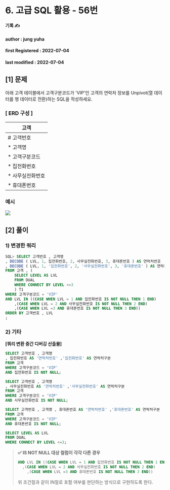 # 6. 고급 SQL 활용 - 56번

**기록 ✍️**

#### author : jung yuha

#### **first Registered : 2022-07-04**

#### last modified : **2022-07-04**

## \[1] 문제

아래 고객 테이블에서 고객구분코드가 'VIP'인 고객의 연락처 정보를 Unpivot(열 데이터를 행 데이터로 전환)하는 SQL을 작성하세요.

### \[ ERD 구성 ] <a href="#erd" id="erd"></a>

| 고객         |
| ---------- |
| # 고객번호     |
| \* 고객명     |
| \* 고객구분코드  |
| \* 집전화번호   |
| \* 사무실전화번호 |
| \* 휴대폰번호   |

### 예시 <a href="#undefined" id="undefined"></a>

![](https://velog.velcdn.com/images/yooha9621/post/5e6c5cbe-e4d3-4594-9ea4-2614f755b314/image.png)

## \[2] 풀이

### 1) 변경한 쿼리 <a href="#1" id="1"></a>

```sql
SQL> SELECT 고객번호 , 고객명
, DECODE ( LVL, 1, 집전화번호, 2, 사무실전화번호, 3, 휴대폰번호 ) AS 연락처번호
, DECODE ( LVL, 1, '집전화번호', 2, '사무실전화번호', 3, '휴대폰번호' ) AS 연락처구분
FROM 고객 , (
    SELECT LEVEL AS LVL
    FROM DUAL
    WHERE CONNECT BY LEVEL <=3
	) T1
WHERE 고객구분코드 = 'VIP' 
AND LVL IN ((CASE WHEN LVL = 1 AND 집전화번호 IS NOT NULL THEN 1 END)
	,(CASE WHEN LVL = 2 AND 사무실전화번호 IS NOT NULL THEN 2 END)
    ,(CASE WHEN LVL =3 AND 휴대폰번호 IS NOT NULL THEN 3 END))
ORDER BY 고객번호 , LVL
;
```

### 2) 기타 <a href="#2" id="2"></a>

**\[쿼리 변환 중간 디버깅 산출물]**

```sql
SELECT 고객번호 , 고객명
, 집전화번호 AS '연락처번호' ,'집전화번호' AS 연락처구분 
FROM 고객
WHERE 고객구분코드 = 'VIP' 
AND 집전화번호 IS NOT NULL;

SELECT 고객번호 , 고객명
, 사무실전화번호 AS '연락처번호' ,'사무실전화번호' AS 연락처구분
FROM 고객
WHERE 고객구분코드 = 'VIP'
AND 사무실전화번호 IS NOT NULL;

SELECT 고객번호 , 고객명 , 휴대폰번호 AS '연락처번호' ,'휴대폰번호' AS 연락처구분 
FROM 고객
WHERE 고객구분코드 = 'VIP'
AND 휴대폰번호 IS NOT NULL;

SELECT LEVEL AS LVL
FROM DUAL
WHERE CONNECT BY LEVEL <=3;
```

> **✅ IS NOT NULL 대상 컬럼이 각각 다른 경우**
>
> ```sql
> AND LVL IN ((CASE WHEN LVL = 1 AND 집전화번호 IS NOT NULL THEN 1 END)
> 	,(CASE WHEN LVL = 2 AND 사무실전화번호 IS NOT NULL THEN 2 END)
>     ,(CASE WHEN LVL =3 AND 휴대폰번호 IS NOT NULL THEN 3 END))
> ```
>
> 위 조건절과 같이 IN절로 포함 여부를 판단하는 방식으로 구현하도록 한다.
